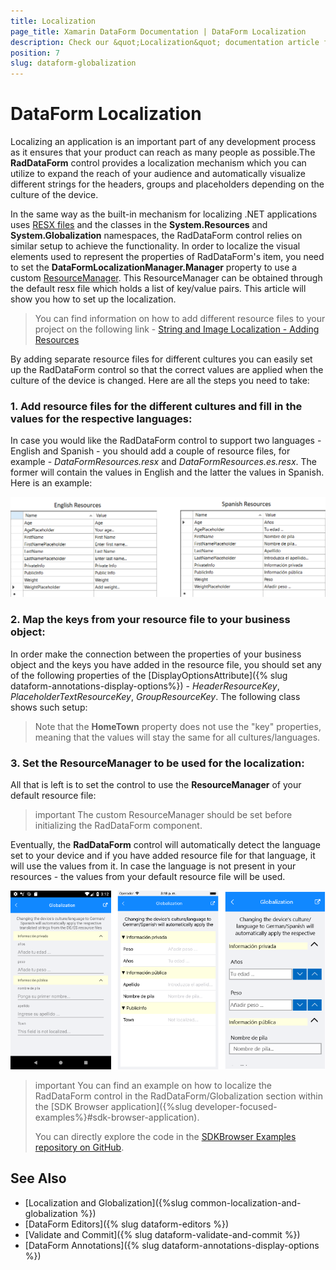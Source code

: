 ```yaml
---
title: Localization
page_title: Xamarin DataForm Documentation | DataForm Localization
description: Check our &quot;Localization&quot; documentation article for Telerik DataForm for Xamarin control.
position: 7
slug: dataform-globalization
---
```


# DataForm Localization

Localizing an application is an important part of any development process as it ensures that your product can reach as many people as possible.The **RadDataForm** control provides a localization mechanism which you can utilize to expand the reach of your audience and automatically visualize different strings for the headers, groups and placeholders depending on the culture of the device.

In the same way as the built-in mechanism for localizing .NET applications uses [RESX files](https://docs.microsoft.com/en-us/previous-versions/visualstudio/visual-studio-2008/ekyft91f(v=vs.90)) and the classes in the **System.Resources** and **System.Globalization** namespaces, the RadDataForm control relies on similar setup to achieve the functionality. In order to localize the visual elements used to represent the properties of RadDataForm's item, you need to set the **DataFormLocalizationManager.Manager** property to use a custom [ResourceManager](https://docs.microsoft.com/en-us/dotnet/api/system.resources.resourcemanager?view=netframework-4.7.2). This ResourceManager can be obtained through the default resx file which holds a list of key/value pairs. This article will show you how to set up the localization.

> You can find information on how to add different resource files to your project on the following link - [String and Image Localization - Adding Resources](https://docs.microsoft.com/en-us/xamarin/xamarin-forms/app-fundamentals/localization/text?tabs=windows#adding-resources)

By adding separate resource files for different cultures you can easily set up the RadDataForm control so that the correct values are applied when the culture of the device is changed. Here are all the steps you need to take:

### 1. Add resource files for the different cultures and fill in the values for the respective languages:

In case you would like the RadDataForm control to support two languages - English and Spanish - you should add a couple of resource files, for example - *DataFormResources.resx* and *DataFormResources.es.resx*. The former will contain the values in English and the latter the values in Spanish. Here is an example:

![Resources added](images/dataformresources.png)

### 2. Map the keys from your resource file to your business object:
 
In order make the connection between the properties of your business object and the keys you have added in the resource file, you should set any of the following properties of the [DisplayOptionsAttribute]({% slug dataform-annotations-display-options%}) - *HeaderResourceKey*, *PlaceholderTextResourceKey*, *GroupResourceKey*. The following class shows such setup:

<snippet id='dataform-globalization-display-options-keys'/>

> Note that the **HomeTown** property does not use the "key" properties, meaning that the values will stay the same for all cultures/languages.

### 3. Set the ResourceManager to be used for the localization:
All that is left is to set the control to use the **ResourceManager** of your default resource file:

<snippet id='dataform-globalization-setting-resourcemanager'/>

>important The custom ResourceManager should be set before initializing the RadDataForm component.
      
Eventually, the **RadDataForm** control will automatically detect the language set to your device and if you have added resource file for that language, it will use the values from it. In case the language is not present in your resources - the values from your default resource file will be used. 

![Resources added](images/spanish_dataform.png)

>important You can find an example on how to localize the RadDataForm control in the RadDataForm/Globalization section within the [SDK Browser application]({%slug developer-focused-examples%}#sdk-browser-application).
>
>You can directly explore the code in the [SDKBrowser Examples repository on GitHub](https://github.com/telerik/xamarin-forms-sdk/tree/master/XamarinSDK/SDKBrowser/SDKBrowser/Examples/DataFormControl/GlobalizationCategory/GlobalizationExample).

## See Also

- [Localization and Globalization]({%slug common-localization-and-globalization %})
- [DataForm Editors]({% slug dataform-editors %})
- [Validate and Commit]({% slug dataform-validate-and-commit %})
- [DataForm Annotations]({% slug dataform-annotations-display-options %})

